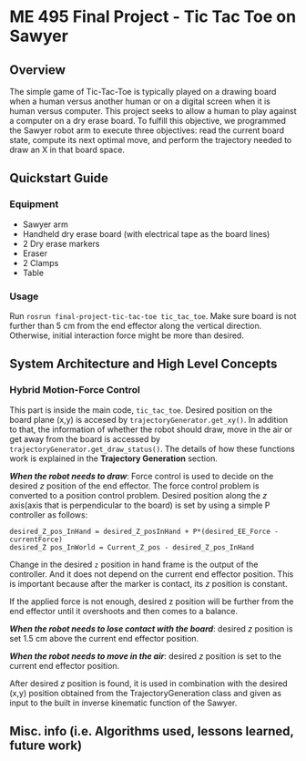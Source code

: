 # ME 495 Final Project - Tic Tac Toe on Sawyer

## Overview
The simple game of Tic-Tac-Toe is typically played on a drawing board when a human versus another human or on a digital screen when it is human versus computer. This project seeks to allow a human to play against a computer on a dry erase board. To fulfill this objective, we programmed the Sawyer robot arm to execute three objectives: read the current board state, compute its next optimal move, and perform the trajectory needed to draw an X in that board space.


## Quickstart Guide
### Equipment
* Sawyer arm
* Handheld dry erase board (with electrical tape as the board lines)
* 2 Dry erase markers
* Eraser
* 2 Clamps
* Table

### Usage

Run `rosrun final-project-tic-tac-toe tic_tac_toe`. Make sure board is not further than 5 cm from the end effector along the vertical direction. Otherwise, initial interaction force might be more than desired.


## System Architecture and High Level Concepts
### Hybrid Motion-Force Control

This part is inside the main code, `tic_tac_toe`.  Desired position on the board plane (x,y) is accesed by `trajectoryGenerator.get_xy()`.
In addition to that, the information of whether the robot should draw, move in the air or get away from the board is accessed by `trajectoryGenerator.get_draw_status()`.
The details of how these functions work is explained in the **Trajectory Generation** section.

**_When the robot needs to draw_**:
Force control is used to decide on the desired _z_ position of the end effector.
The force control problem is converted to a position control problem.
Desired position along the *z* axis(axis that is perpendicular to the board) is set by using a simple P controller as follows:

```
desired_Z_pos_InHand = desired_Z_posInHand + P*(desired_EE_Force - currentForce)
desired_Z pos_InWorld = Current_Z_pos - desired_Z_pos_InHand
```

Change in the desired `z` position in hand frame is the output of the controller. And it does not depend on the current end effector position.
This is important because after the marker is contact, its _z_ position is constant.

If the applied force is not enough, desired z position will be further from the end effector until it overshoots and then comes to a balance.

**_When the robot needs to lose contact with the board_**: desired _z_ position is set 1.5 cm above the current end effector position.

**_When the robot needs to move in the air_**: desired _z_ position is set to the current end effector position.

After desired _z_ position is found, it is used in combination with the desired (x,y) position obtained from the
TrajectoryGeneration class and given as input to the built in inverse kinematic function of the Sawyer.

## Misc. info (i.e. Algorithms used, lessons learned, future work)
